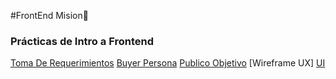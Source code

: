 #FrontEnd Mision🚀

### Prácticas de Intro a Frontend

[Toma De Requerimientos](https://github.com/SrKarol/LaunchX-Frontend/blob/Personal/INTRO/Toma%20de%20Requerimientos.docx)
[Buyer Persona]()
[Publico Objetivo]()
[Wireframe UX]
[UI]()
